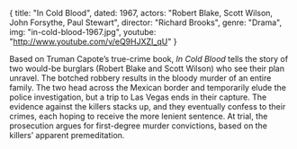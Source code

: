 {
  title: "In Cold Blood",
  dated: 1967,
  actors: "Robert Blake, Scott Wilson, John Forsythe, Paul Stewart",
  director: "Richard Brooks",
  genre: "Drama",
  img: "in-cold-blood-1967.jpg",
  youtube: "http://www.youtube.com/v/eQ9HJXZI_qU"
}

Based on Truman Capote’s true-crime book, _In Cold Blood_ tells the story of two would-be burglars (Robert Blake and Scott Wilson) who see their plan unravel. The botched robbery results in the bloody murder of an entire family. The two head across the Mexican border and temporarily elude the police investigation, but a trip to Las Vegas ends in their capture. The evidence against the killers stacks up, and they eventually confess to their crimes, each hoping to receive the more lenient sentence. At trial, the prosecution argues for first-degree murder convictions, based on the killers’ apparent premeditation. 